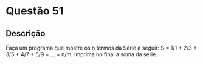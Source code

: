 # Questão 51

## Descrição
Faça um programa que mostre os n termos da Série a seguir:
S = 1/1 + 2/3 + 3/5 + 4/7 + 5/9 + ... + n/m.
Imprima no final a soma da série.
